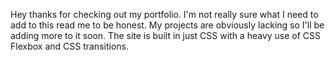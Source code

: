 Hey thanks for checking out my portfolio. I'm not really sure what I need to add to this read me to be honest. My projects are obviously lacking so I'll be adding more to it soon. The site is built in just CSS with a heavy use of CSS Flexbox and CSS transitions.
